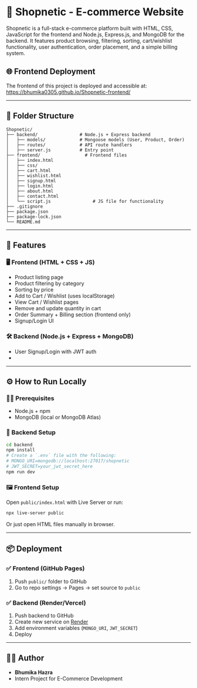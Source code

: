 # 🛒 Shopnetic - E-commerce Website

Shopnetic is a full-stack e-commerce platform built with HTML, CSS, JavaScript for the frontend and Node.js, Express.js, and MongoDB for the backend. It features product browsing, filtering, sorting, cart/wishlist functionality, user authentication, order placement, and a simple billing system.

## 🌐 Frontend Deployment

The frontend of this project is deployed and accessible at:
 https://bhumika0305.github.io/Shopnetic-frontend/

---

## 📁 Folder Structure

```
Shopnetic/
├── backend/                # Node.js + Express backend
│   ├── models/             # Mongoose models (User, Product, Order)
│   ├── routes/             # API route handlers
│   ├── server.js           # Entry point
├── frontend/                 # Frontend files
│   ├── index.html
│   ├── css/
│   ├── cart.html
│   ├── wishlist.html
│   ├── signup.html
│   ├── login.html
│   ├── about.html
│   ├── contact.html
│   └── script.js                # JS file for functionality
├── .gitignore
├── package.json
├── package-lock.json
└── README.md
```

---

## 🚀 Features

### 🖥️ Frontend (HTML + CSS + JS)
- Product listing page
- Product filtering by category
- Sorting by price
- Add to Cart / Wishlist (uses localStorage)
- View Cart / Wishlist pages
- Remove and update quantity in cart
- Order Summary + Billing section (frontend only)
- Signup/Login UI

### 🛠️ Backend (Node.js + Express + MongoDB)
- User Signup/Login with JWT auth
- 
---

## ⚙️ How to Run Locally

### 🧑‍💻 Prerequisites
- Node.js + npm
- MongoDB (local or MongoDB Atlas)

### 🔧 Backend Setup

```bash
cd backend
npm install
# Create a `.env` file with the following:
# MONGO_URI=mongodb://localhost:27017/shopnetic
# JWT_SECRET=your_jwt_secret_here
npm run dev
```

### 🖼 Frontend Setup

Open `public/index.html` with Live Server or run:

```bash
npx live-server public
```

Or just open HTML files manually in browser.

---

## 📦 Deployment

### ✅ Frontend (GitHub Pages)
1. Push `public/` folder to GitHub
2. Go to repo settings → Pages → set source to `public`

### ✅ Backend (Render/Vercel)
1. Push backend to GitHub
2. Create new service on [Render](https://render.com/)
3. Add environment variables (`MONGO_URI`, `JWT_SECRET`)
4. Deploy

---

## 🙋‍♀️ Author

- **Bhumika Hazra**
- Intern Project for E-Commerce Development
